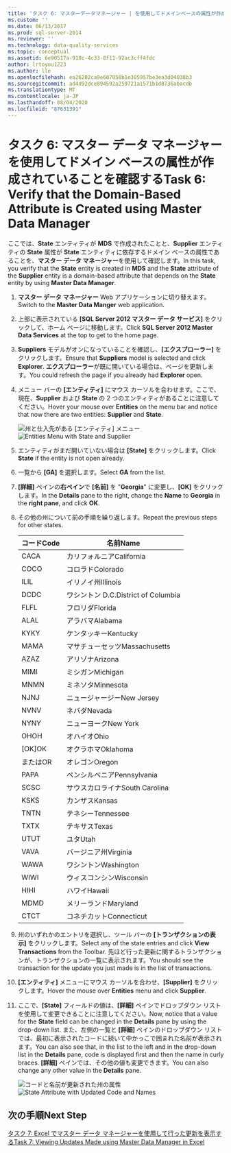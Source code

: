 ```yaml
---
title: 'タスク 6: マスターデータマネージャー | を使用してドメインベースの属性が作成されていることを確認するMicrosoft Docs'
ms.custom: ''
ms.date: 06/13/2017
ms.prod: sql-server-2014
ms.reviewer: ''
ms.technology: data-quality-services
ms.topic: conceptual
ms.assetid: 6e90517a-910c-4c33-8f11-92ac3cff4fdc
author: lrtoyou1223
ms.author: lle
ms.openlocfilehash: ea26202ca9e607058b1e385957be3ea3d04038b3
ms.sourcegitcommit: ad4d92dce894592a259721a1571b1d8736abacdb
ms.translationtype: MT
ms.contentlocale: ja-JP
ms.lasthandoff: 08/04/2020
ms.locfileid: "87631391"
---
```

# <a name="task-6-verify-that-the-domain-based-attribute-is-created-using-master-data-manager"></a><span data-ttu-id="d3ddb-102">タスク 6: マスター データ マネージャーを使用してドメイン ベースの属性が作成されていることを確認する</span><span class="sxs-lookup"><span data-stu-id="d3ddb-102">Task 6: Verify that the Domain-Based Attribute is Created using Master Data Manager</span></span>
  <span data-ttu-id="d3ddb-103">ここでは、**State** エンティティが **MDS** で作成されたことと、**Supplier** エンティティの **State** 属性が **State** エンティティに依存するドメイン ベースの属性であることを、**マスター データ マネージャー**を使用して確認します。</span><span class="sxs-lookup"><span data-stu-id="d3ddb-103">In this task, you verify that the **State** entity is created in **MDS** and the **State** attribute of the **Supplier** entity is a domain-based attribute that depends on the **State** entity by using **Master Data Manager**.</span></span>

1.  <span data-ttu-id="d3ddb-104">**マスター データ マネージャー** Web アプリケーションに切り替えます。</span><span class="sxs-lookup"><span data-stu-id="d3ddb-104">Switch to the **Master Data Manger** web application.</span></span>

2.  <span data-ttu-id="d3ddb-105">上部に表示されている **[SQL Server 2012 マスター データ サービス]** をクリックして、ホーム ページに移動します。</span><span class="sxs-lookup"><span data-stu-id="d3ddb-105">Click **SQL Server 2012 Master Data Services** at the top to get to the home page.</span></span>

3.  <span data-ttu-id="d3ddb-106">**Suppliers** モデルがオンになっていることを確認し、**[エクスプローラー]** をクリックします。</span><span class="sxs-lookup"><span data-stu-id="d3ddb-106">Ensure that **Suppliers** model is selected and click **Explorer**.</span></span> <span data-ttu-id="d3ddb-107">**エクスプローラー**が既に開いている場合は、ページを更新します。</span><span class="sxs-lookup"><span data-stu-id="d3ddb-107">You could refresh the page if you already had **Explorer** open.</span></span>

4.  <span data-ttu-id="d3ddb-108">メニュー バーの **[エンティティ]** にマウス カーソルを合わせます。ここで、現在、**Supplier** および **State** の 2 つのエンティティがあることに注意してください。</span><span class="sxs-lookup"><span data-stu-id="d3ddb-108">Hover your mouse over **Entities** on the menu bar and notice that now there are two entities: **Supplier** and **State**.</span></span>

     <span data-ttu-id="d3ddb-109">![州と仕入先がある [エンティティ] メニュー](../../2014/tutorials/media/et-verifythatthedbaiscreatedusingmdm-01.jpg "州と仕入先がある [エンティティ] メニュー")</span><span class="sxs-lookup"><span data-stu-id="d3ddb-109">![Entities Menu with State and Supplier](../../2014/tutorials/media/et-verifythatthedbaiscreatedusingmdm-01.jpg "Entities Menu with State and Supplier")</span></span>

5.  <span data-ttu-id="d3ddb-110">エンティティがまだ開いていない場合は **[State]** をクリックします。</span><span class="sxs-lookup"><span data-stu-id="d3ddb-110">Click **State** if the entity is not open already.</span></span>

6.  <span data-ttu-id="d3ddb-111">一覧から **[GA]** を選択します。</span><span class="sxs-lookup"><span data-stu-id="d3ddb-111">Select **GA** from the list.</span></span>

7.  <span data-ttu-id="d3ddb-112">**[詳細]** ペインの**右ペイン**で **[名前]** を "**Georgia**" に変更し、**[OK]** をクリックします。</span><span class="sxs-lookup"><span data-stu-id="d3ddb-112">In the **Details** pane to the right, change the **Name** to **Georgia** in the **right pane**, and click **OK**.</span></span>

8.  <span data-ttu-id="d3ddb-113">その他の州について前の手順を繰り返します。</span><span class="sxs-lookup"><span data-stu-id="d3ddb-113">Repeat the previous steps for other states.</span></span>

    |<span data-ttu-id="d3ddb-114">コード</span><span class="sxs-lookup"><span data-stu-id="d3ddb-114">Code</span></span>|<span data-ttu-id="d3ddb-115">名前</span><span class="sxs-lookup"><span data-stu-id="d3ddb-115">Name</span></span>|
    |----------|----------|
    |<span data-ttu-id="d3ddb-116">CA</span><span class="sxs-lookup"><span data-stu-id="d3ddb-116">CA</span></span>|<span data-ttu-id="d3ddb-117">カリフォルニア</span><span class="sxs-lookup"><span data-stu-id="d3ddb-117">California</span></span>|
    |<span data-ttu-id="d3ddb-118">CO</span><span class="sxs-lookup"><span data-stu-id="d3ddb-118">CO</span></span>|<span data-ttu-id="d3ddb-119">コロラド</span><span class="sxs-lookup"><span data-stu-id="d3ddb-119">Colorado</span></span>|
    |<span data-ttu-id="d3ddb-120">IL</span><span class="sxs-lookup"><span data-stu-id="d3ddb-120">IL</span></span>|<span data-ttu-id="d3ddb-121">イリノイ州</span><span class="sxs-lookup"><span data-stu-id="d3ddb-121">Illinois</span></span>|
    |<span data-ttu-id="d3ddb-122">DC</span><span class="sxs-lookup"><span data-stu-id="d3ddb-122">DC</span></span>|<span data-ttu-id="d3ddb-123">ワシントン D.C.</span><span class="sxs-lookup"><span data-stu-id="d3ddb-123">District of Columbia</span></span>|
    |<span data-ttu-id="d3ddb-124">FL</span><span class="sxs-lookup"><span data-stu-id="d3ddb-124">FL</span></span>|<span data-ttu-id="d3ddb-125">フロリダ</span><span class="sxs-lookup"><span data-stu-id="d3ddb-125">Florida</span></span>|
    |<span data-ttu-id="d3ddb-126">AL</span><span class="sxs-lookup"><span data-stu-id="d3ddb-126">AL</span></span>|<span data-ttu-id="d3ddb-127">アラバマ</span><span class="sxs-lookup"><span data-stu-id="d3ddb-127">Alabama</span></span>|
    |<span data-ttu-id="d3ddb-128">KY</span><span class="sxs-lookup"><span data-stu-id="d3ddb-128">KY</span></span>|<span data-ttu-id="d3ddb-129">ケンタッキー</span><span class="sxs-lookup"><span data-stu-id="d3ddb-129">Kentucky</span></span>|
    |<span data-ttu-id="d3ddb-130">MA</span><span class="sxs-lookup"><span data-stu-id="d3ddb-130">MA</span></span>|<span data-ttu-id="d3ddb-131">マサチューセッツ</span><span class="sxs-lookup"><span data-stu-id="d3ddb-131">Massachusetts</span></span>|
    |<span data-ttu-id="d3ddb-132">AZ</span><span class="sxs-lookup"><span data-stu-id="d3ddb-132">AZ</span></span>|<span data-ttu-id="d3ddb-133">アリゾナ</span><span class="sxs-lookup"><span data-stu-id="d3ddb-133">Arizona</span></span>|
    |<span data-ttu-id="d3ddb-134">MI</span><span class="sxs-lookup"><span data-stu-id="d3ddb-134">MI</span></span>|<span data-ttu-id="d3ddb-135">ミシガン</span><span class="sxs-lookup"><span data-stu-id="d3ddb-135">Michigan</span></span>|
    |<span data-ttu-id="d3ddb-136">MN</span><span class="sxs-lookup"><span data-stu-id="d3ddb-136">MN</span></span>|<span data-ttu-id="d3ddb-137">ミネソタ</span><span class="sxs-lookup"><span data-stu-id="d3ddb-137">Minnesota</span></span>|
    |<span data-ttu-id="d3ddb-138">NJ</span><span class="sxs-lookup"><span data-stu-id="d3ddb-138">NJ</span></span>|<span data-ttu-id="d3ddb-139">ニュージャージー</span><span class="sxs-lookup"><span data-stu-id="d3ddb-139">New Jersey</span></span>|
    |<span data-ttu-id="d3ddb-140">NV</span><span class="sxs-lookup"><span data-stu-id="d3ddb-140">NV</span></span>|<span data-ttu-id="d3ddb-141">ネバダ</span><span class="sxs-lookup"><span data-stu-id="d3ddb-141">Nevada</span></span>|
    |<span data-ttu-id="d3ddb-142">NY</span><span class="sxs-lookup"><span data-stu-id="d3ddb-142">NY</span></span>|<span data-ttu-id="d3ddb-143">ニューヨーク</span><span class="sxs-lookup"><span data-stu-id="d3ddb-143">New York</span></span>|
    |<span data-ttu-id="d3ddb-144">OH</span><span class="sxs-lookup"><span data-stu-id="d3ddb-144">OH</span></span>|<span data-ttu-id="d3ddb-145">オハイオ</span><span class="sxs-lookup"><span data-stu-id="d3ddb-145">Ohio</span></span>|
    |<span data-ttu-id="d3ddb-146">[OK]</span><span class="sxs-lookup"><span data-stu-id="d3ddb-146">OK</span></span>|<span data-ttu-id="d3ddb-147">オクラホマ</span><span class="sxs-lookup"><span data-stu-id="d3ddb-147">Oklahoma</span></span>|
    |<span data-ttu-id="d3ddb-148">または</span><span class="sxs-lookup"><span data-stu-id="d3ddb-148">OR</span></span>|<span data-ttu-id="d3ddb-149">オレゴン</span><span class="sxs-lookup"><span data-stu-id="d3ddb-149">Oregon</span></span>|
    |<span data-ttu-id="d3ddb-150">PA</span><span class="sxs-lookup"><span data-stu-id="d3ddb-150">PA</span></span>|<span data-ttu-id="d3ddb-151">ペンシルベニア</span><span class="sxs-lookup"><span data-stu-id="d3ddb-151">Pennsylvania</span></span>|
    |<span data-ttu-id="d3ddb-152">SC</span><span class="sxs-lookup"><span data-stu-id="d3ddb-152">SC</span></span>|<span data-ttu-id="d3ddb-153">サウスカロライナ</span><span class="sxs-lookup"><span data-stu-id="d3ddb-153">South Carolina</span></span>|
    |<span data-ttu-id="d3ddb-154">KS</span><span class="sxs-lookup"><span data-stu-id="d3ddb-154">KS</span></span>|<span data-ttu-id="d3ddb-155">カンザス</span><span class="sxs-lookup"><span data-stu-id="d3ddb-155">Kansas</span></span>|
    |<span data-ttu-id="d3ddb-156">TN</span><span class="sxs-lookup"><span data-stu-id="d3ddb-156">TN</span></span>|<span data-ttu-id="d3ddb-157">テネシー</span><span class="sxs-lookup"><span data-stu-id="d3ddb-157">Tennessee</span></span>|
    |<span data-ttu-id="d3ddb-158">TX</span><span class="sxs-lookup"><span data-stu-id="d3ddb-158">TX</span></span>|<span data-ttu-id="d3ddb-159">テキサス</span><span class="sxs-lookup"><span data-stu-id="d3ddb-159">Texas</span></span>|
    |<span data-ttu-id="d3ddb-160">UT</span><span class="sxs-lookup"><span data-stu-id="d3ddb-160">UT</span></span>|<span data-ttu-id="d3ddb-161">ユタ</span><span class="sxs-lookup"><span data-stu-id="d3ddb-161">Utah</span></span>|
    |<span data-ttu-id="d3ddb-162">VA</span><span class="sxs-lookup"><span data-stu-id="d3ddb-162">VA</span></span>|<span data-ttu-id="d3ddb-163">バージニア州</span><span class="sxs-lookup"><span data-stu-id="d3ddb-163">Virginia</span></span>|
    |<span data-ttu-id="d3ddb-164">WA</span><span class="sxs-lookup"><span data-stu-id="d3ddb-164">WA</span></span>|<span data-ttu-id="d3ddb-165">ワシントン</span><span class="sxs-lookup"><span data-stu-id="d3ddb-165">Washington</span></span>|
    |<span data-ttu-id="d3ddb-166">WI</span><span class="sxs-lookup"><span data-stu-id="d3ddb-166">WI</span></span>|<span data-ttu-id="d3ddb-167">ウィスコンシン</span><span class="sxs-lookup"><span data-stu-id="d3ddb-167">Wisconsin</span></span>|
    |<span data-ttu-id="d3ddb-168">HI</span><span class="sxs-lookup"><span data-stu-id="d3ddb-168">HI</span></span>|<span data-ttu-id="d3ddb-169">ハワイ</span><span class="sxs-lookup"><span data-stu-id="d3ddb-169">Hawaii</span></span>|
    |<span data-ttu-id="d3ddb-170">MD</span><span class="sxs-lookup"><span data-stu-id="d3ddb-170">MD</span></span>|<span data-ttu-id="d3ddb-171">メリーランド</span><span class="sxs-lookup"><span data-stu-id="d3ddb-171">Maryland</span></span>|
    |<span data-ttu-id="d3ddb-172">CT</span><span class="sxs-lookup"><span data-stu-id="d3ddb-172">CT</span></span>|<span data-ttu-id="d3ddb-173">コネチカット</span><span class="sxs-lookup"><span data-stu-id="d3ddb-173">Connecticut</span></span>|

9. <span data-ttu-id="d3ddb-174">州のいずれかのエントリを選択し、ツール バーの **[トランザクションの表示]** をクリックします。</span><span class="sxs-lookup"><span data-stu-id="d3ddb-174">Select any of the state entries and click **View Transactions** from the Toolbar.</span></span> <span data-ttu-id="d3ddb-175">先ほど行った更新に関するトランザクションが、トランザクションの一覧に表示されます。</span><span class="sxs-lookup"><span data-stu-id="d3ddb-175">You should see the transaction for the update you just made is in the list of transactions.</span></span>

10. <span data-ttu-id="d3ddb-176">**[エンティティ]** メニューにマウス カーソルを合わせ、**[Supplier]** をクリックします。</span><span class="sxs-lookup"><span data-stu-id="d3ddb-176">Hover the mouse over **Entities** menu and click **Supplier**.</span></span>

11. <span data-ttu-id="d3ddb-177">ここで、**[State]** フィールドの値は、**[詳細]** ペインでドロップダウン リストを使用して変更できることに注意してください。</span><span class="sxs-lookup"><span data-stu-id="d3ddb-177">Now, notice that a value for the **State** field can be changed in the **Details** pane by using the drop-down list.</span></span> <span data-ttu-id="d3ddb-178">また、左側の一覧と **[詳細]** ペインのドロップダウン リストでは、最初に表示されたコードに続いて中かっこで囲まれた名前が表示されます。</span><span class="sxs-lookup"><span data-stu-id="d3ddb-178">You can also see that, in the list to the left and in the drop-down list in the **Details** pane, code is displayed first and then the name in curly braces.</span></span> <span data-ttu-id="d3ddb-179">**[詳細]** ペインでは、その他の値も変更できます。</span><span class="sxs-lookup"><span data-stu-id="d3ddb-179">You can also change any other value in the **Details** pane.</span></span>

     <span data-ttu-id="d3ddb-180">![コードと名前が更新された州の属性](../../2014/tutorials/media/et-verifythatthedbaiscreatedusingmdm-02.jpg "コードと名前が更新された州の属性")</span><span class="sxs-lookup"><span data-stu-id="d3ddb-180">![State Attribute with Updated Code and Names](../../2014/tutorials/media/et-verifythatthedbaiscreatedusingmdm-02.jpg "State Attribute with Updated Code and Names")</span></span>

## <a name="next-step"></a><span data-ttu-id="d3ddb-181">次の手順</span><span class="sxs-lookup"><span data-stu-id="d3ddb-181">Next Step</span></span>
 [<span data-ttu-id="d3ddb-182">タスク 7: Excel でマスター データ マネージャーを使用して行った更新を表示する</span><span class="sxs-lookup"><span data-stu-id="d3ddb-182">Task 7: Viewing Updates Made using Master Data Manager in Excel</span></span>](../../2014/tutorials/task-7-viewing-updates-made-using-master-data-manager-in-excel.md)


